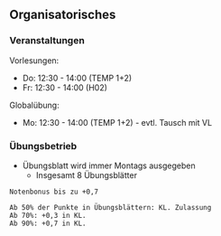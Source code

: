 
## Organisatorisches
### Veranstaltungen
Vorlesungen:
- Do: 12:30 - 14:00 (TEMP 1+2)
- Fr: 12:30 - 14:00 (H02)

Globalübung:
- Mo: 12:30 - 14:00 (TEMP 1+2) - evtl. Tausch mit VL

### Übungsbetrieb
- Übungsblatt wird immer Montags ausgegeben
  - Insgesamt 8 Übungsblätter

```text
Notenbonus bis zu +0,7

Ab 50% der Punkte in Übungsblättern: KL. Zulassung
Ab 70%: +0,3 in KL.
Ab 90%: +0,7 in KL.
```